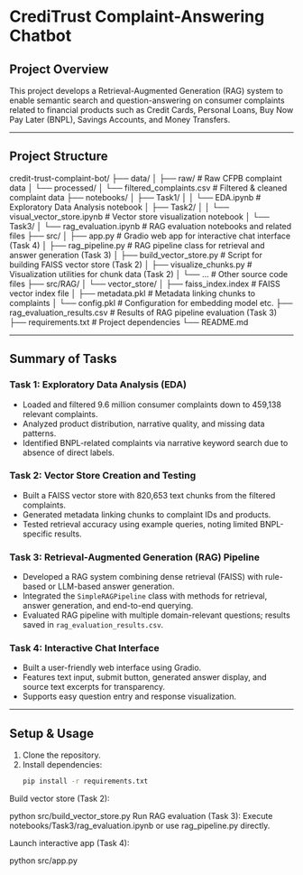 # CrediTrust Complaint-Answering Chatbot

## Project Overview
This project develops a Retrieval-Augmented Generation (RAG) system to enable semantic search and question-answering on consumer complaints related to financial products such as Credit Cards, Personal Loans, Buy Now Pay Later (BNPL), Savings Accounts, and Money Transfers.

---

## Project Structure

credit-trust-complaint-bot/
├── data/
│ ├── raw/ # Raw CFPB complaint data
│ └── processed/
│ └── filtered_complaints.csv # Filtered & cleaned complaint data
├── notebooks/
│ ├── Task1/
│ │ └── EDA.ipynb # Exploratory Data Analysis notebook
│ ├── Task2/
│ │ └── visual_vector_store.ipynb # Vector store visualization notebook
│ └── Task3/
│ └── rag_evaluation.ipynb # RAG evaluation notebooks and related files
├── src/
│ ├── app.py # Gradio web app for interactive chat interface (Task 4)
│ ├── rag_pipeline.py # RAG pipeline class for retrieval and answer generation (Task 3)
│ ├── build_vector_store.py # Script for building FAISS vector store (Task 2)
│ ├── visualize_chunks.py # Visualization utilities for chunk data (Task 2)
│ └── ... # Other source code files
├── src/RAG/
│ └── vector_store/
│ ├── faiss_index.index # FAISS vector index file
│ ├── metadata.pkl # Metadata linking chunks to complaints
│ └── config.pkl # Configuration for embedding model etc.
├── rag_evaluation_results.csv # Results of RAG pipeline evaluation (Task 3)
├── requirements.txt # Project dependencies
└── README.md 


---

## Summary of Tasks

### Task 1: Exploratory Data Analysis (EDA)
- Loaded and filtered 9.6 million consumer complaints down to 459,138 relevant complaints.
- Analyzed product distribution, narrative quality, and missing data patterns.
- Identified BNPL-related complaints via narrative keyword search due to absence of direct labels.

### Task 2: Vector Store Creation and Testing
- Built a FAISS vector store with 820,653 text chunks from the filtered complaints.
- Generated metadata linking chunks to complaint IDs and products.
- Tested retrieval accuracy using example queries, noting limited BNPL-specific results.

### Task 3: Retrieval-Augmented Generation (RAG) Pipeline
- Developed a RAG system combining dense retrieval (FAISS) with rule-based or LLM-based answer generation.
- Integrated the `SimpleRAGPipeline` class with methods for retrieval, answer generation, and end-to-end querying.
- Evaluated RAG pipeline with multiple domain-relevant questions; results saved in `rag_evaluation_results.csv`.


### Task 4: Interactive Chat Interface
- Built a user-friendly web interface using Gradio.
- Features text input, submit button, generated answer display, and source text excerpts for transparency.
- Supports easy question entry and response visualization.

---

## Setup & Usage

1. Clone the repository.
2. Install dependencies:  
   ```bash
   pip install -r requirements.txt
Build vector store (Task 2):

python src/build_vector_store.py
Run RAG evaluation (Task 3):
Execute notebooks/Task3/rag_evaluation.ipynb or use rag_pipeline.py directly.

Launch interactive app (Task 4):

python src/app.py



